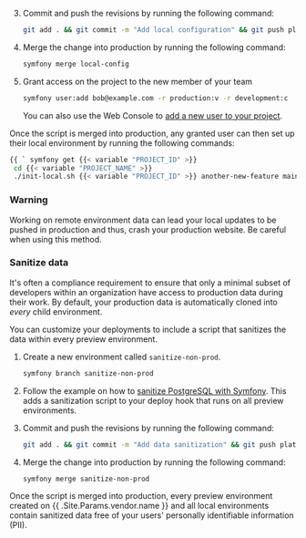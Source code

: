 <!-- shortcode start {{ .Name }} -->
3.  Commit and push the revisions by running the following command:

    ```bash
    git add . && git commit -m "Add local configuration" && git push platform local-config
    ```

4.  Merge the change into production by running the following command:

    ```bash
    symfony merge local-config
    ```
5.  Grant access on the project to the new member of your team

    ```bash
    symfony user:add bob@example.com -r production:v -r development:c
    ```

    You can also use the Web Console to [add a new user to your project](/administration/users.html#add-a-user-to-a-project).


Once the script is merged into production,
any granted user can then set up their local environment by running the following commands:

```bash
{{ ` symfony get {{< variable "PROJECT_ID" >}}
 cd {{< variable "PROJECT_NAME" >}}
 ./init-local.sh {{< variable "PROJECT_ID" >}} another-new-feature main` | .Page.RenderString }}
```

<div class="bg-stone p-4 mb-4 [&amp;>p:last-child]:mb-0 [&amp;>h3]:mt-0" role="alert">
  <h3 class="font-bold text-base">Warning</h3>

  <p>Working on remote environment data can lead your local updates to be pushed in production and thus, crash your production website.
  Be careful when using this method.</p>
</div>


### Sanitize data

It's often a compliance requirement to ensure that only a minimal subset of developers within an organization
have access to production data during their work.
By default, your production data is automatically cloned into _every_ child environment.

You can customize your deployments to include a script that sanitizes the data within every preview environment.

1.  Create a new environment called `sanitize-non-prod`.
    ```bash
    symfony branch sanitize-non-prod
    ```

2.  Follow the example on how to [sanitize PostgreSQL with Symfony](../../../development/sanitize-db/postgresql-symfony.md).
    This adds a sanitization script to your deploy hook that runs on all preview environments.

3.  Commit and push the revisions by running the following command:

    ```bash
    git add . && git commit -m "Add data sanitization" && git push platform sanitize-non-prod
    ```

4.  Merge the change into production by running the following command:

    ```bash
    symfony merge sanitize-non-prod
    ```

Once the script is merged into production, every preview environment created on {{ .Site.Params.vendor.name }}
and all local environments contain sanitized data free of your users' personally identifiable information (PII).
<!-- shortcode end {{ .Name }} -->
